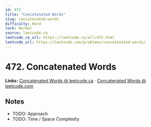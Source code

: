 ```yaml
--- 
id: 472
title: "Concatenated Words"
slug: concatenated-words
difficulty: Hard
lock: Normal
source: leetcode.ca
leetcode_ca_url: https://leetcode.ca/all/472.html
leetcode_url: https://leetcode.com/problems/concatenated-words/
---
```


# 472. Concatenated Words

**Links:** [Concatenated Words @ leetcode.ca](https://leetcode.ca/all/472.html) · [Concatenated Words @ leetcode.com](https://leetcode.com/problems/concatenated-words/)

## Notes
- TODO: Approach
- TODO: Time / Space Complexity
